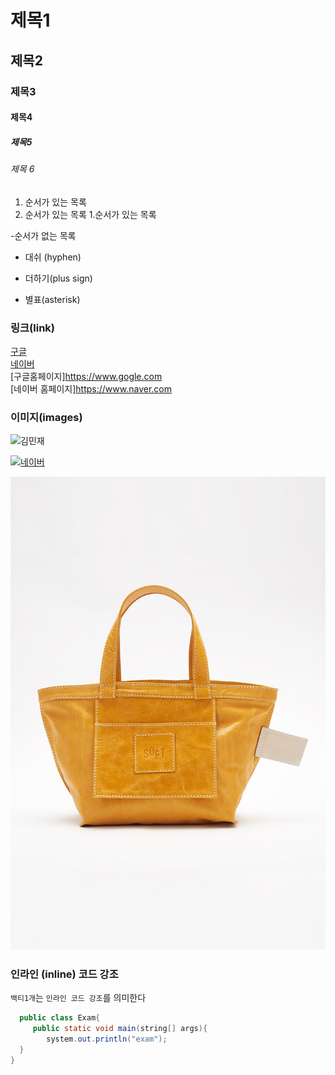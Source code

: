 # 제목1

## 제목2

### 제목3

#### 제목4

##### 제목5

###### 제목 6

1. 순서가 있는 목록
2. 순서가 있는 목록 1.순서가 있는 목록

-순서가 없는 목록

- 대쉬 (hyphen)

* 더하기(plus sign)

- 별표(asterisk)

### 링크(link)

[구글](https://www.gogle.com)  
[네이버](https://www.naver.com)  
[구글홈페이지]<https://www.gogle.com>  
[네이버 홈페이지]<https://www.naver.com>

### 이미지(images)

![김민재](https://search.pstatic.net/common?type=b&size=216&quality=100&direct=true&src=http%3A%2F%2Fsstatic.naver.net%2Fpeople%2F1%2F202206281819545621.png)

[![네이버](https://search.pstatic.net/common/?src=http%3A%2F%2Fimgnews.naver.net%2Fimage%2F5097%2F2019%2F07%2F25%2F368292_267336_3425_20190725113616536.jpg&type=l340_165)](https://www.naver.com)

![가방](./asset/bag.jpg)

### 인라인 (inline) 코드 강조
`백티1개`는 `인라인 코드 강조`를 의미한다

```java
  public class Exam{
     public static void main(string[] args){
        system.out.println("exam");
  }
}
```

